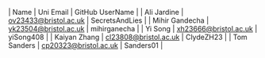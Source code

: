 | Name           | Uni Email             | GitHub UserName  |
| Ali Jardine    | ov23433@bristol.ac.uk | SecretsAndLies   |
| Mihir Gandecha | yk23504@bristol.ac.uk | mihirganecha     |
| Yi Song        | xh23666@bristol.ac.uk | yiSong408        |
| Kaiyan Zhang   | cl23808@bristol.ac.uk | ClydeZH23        |
| Tom Sanders    | cp20323@bristol.ac.uk | Sanders01        |